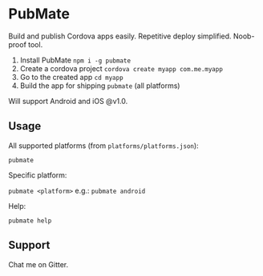 # PubMate
Build and publish Cordova apps easily. Repetitive deploy simplified. Noob-proof tool.

1. Install PubMate `npm i -g pubmate`
2. Create a cordova project `cordova create myapp com.me.myapp`
3. Go to the created app `cd myapp`
4. Build the app for shipping `pubmate` (all platforms)

Will support Android and iOS @v1.0.

## Usage

All supported platforms (from `platforms/platforms.json`):

`pubmate`

Specific platform:

`pubmate <platform>` e.g.: `pubmate android`

Help:

`pubmate help`

## Support

Chat me on Gitter.
